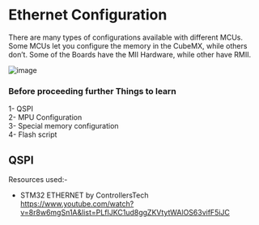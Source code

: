 # Ethernet Configuration
There are many types of configurations available with different MCUs. Some MCUs let you configure the memory in the CubeMX, while others don’t. Some of the Boards have the MII Hardware, while other have RMII.  

![image](https://github.com/user-attachments/assets/ea3af6ef-a912-4d3c-8edb-f6e21e9681ab)  


### Before proceeding further Things to learn
1- QSPI  
2- MPU Configuration  
3- Special memory configuration  
4- Flash script

## QSPI





















Resources used:-
- STM32 ETHERNET by ControllersTech https://www.youtube.com/watch?v=8r8w6mgSn1A&list=PLfIJKC1ud8ggZKVtytWAlOS63vifF5iJC
